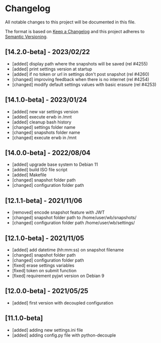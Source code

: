# Changelog
All notable changes to this project will be documented in this file.

The format is based on [Keep a Changelog](https://keepachangelog.com/en/1.0.0.html)
and this project adheres to [Semantic Versioning](https://semver.org/spec/v2.0.0.html).


## [14.2.0-beta] - 2023/02/22
- [added] display path where the snapshots will be saved (rel #4255)
- [added] print settings version at startup
- [added] if no token or url in settings don't post snapshot (rel #4260)
- [changed] improving feedback when there is no internet (rel #4254)
- [changed] modify default settings values with basic erasure (rel #4253)

## [14.1.0-beta] - 2023/01/24
- [added] new var settings version
- [added] execute erwb in /mnt 
- [added] cleanup bash history
- [changed] settings folder name
- [changed] snapshots folder name
- [changed] execute erwb in /mnt

## [14.0.0-beta] - 2022/08/04
- [added] upgrade base system to Debian 11
- [added] build ISO file script
- [added] Makefile  
- [changed] snapshot folder path
- [changed] configuration folder path

## [12.1.1-beta] - 2021/11/06
- [removed] encode snapshot feature with JWT
- [changed] snapshot folder path to /home/user/wb/snapshots/
- [changed] configuration folder path /home/user/wb/settings/

## [12.1.0-beta] - 2021/11/05
- [added] add datetime (hh:mm:ss) on snapshot filename
- [changed] snapshot folder path
- [changed] configuration folder path
- [fixed] erase settings variables
- [fixed] token on submit function
- [fixed] requirement pyjwt version on Debian 9

## [12.0.0-beta] - 2021/05/25
- [added] first version with decoupled configuration

## [11.1.0-beta]
- [added] adding new settings.ini file
- [added] adding config.py file with python-decouple
